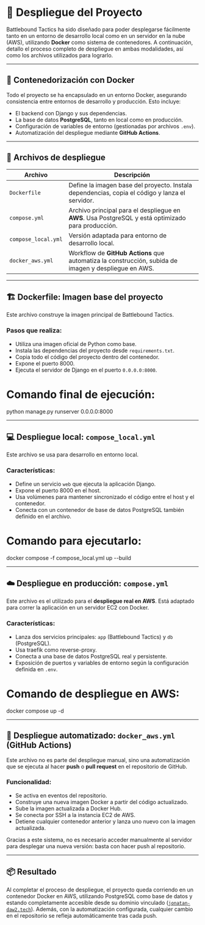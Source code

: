 # 🚀 Despliegue del Proyecto

Battlebound Tactics ha sido diseñado para poder desplegarse fácilmente tanto en un entorno de desarrollo local como en
un servidor en la nube (AWS), utilizando **Docker** como sistema de contenedores. A continuación, detallo el proceso
completo de despliegue en ambas modalidades, así como los archivos utilizados para lograrlo.

---

## 🐳 Contenedorización con Docker

Todo el proyecto se ha encapsulado en un entorno Docker, asegurando consistencia entre entornos de desarrollo y
producción. Esto incluye:

- El backend con Django y sus dependencias.
- La base de datos **PostgreSQL**, tanto en local como en producción.
- Configuración de variables de entorno (gestionadas por archivos `.env`).
- Automatización del despliegue mediante **GitHub Actions**.

---

## 📁 Archivos de despliegue

| Archivo             | Descripción                                                                                          |
|---------------------|------------------------------------------------------------------------------------------------------|
| `Dockerfile`        | Define la imagen base del proyecto. Instala dependencias, copia el código y lanza el servidor.       |
| `compose.yml`       | Archivo principal para el despliegue en **AWS**. Usa PostgreSQL y está optimizado para producción.   |
| `compose_local.yml` | Versión adaptada para entorno de desarrollo local.                                                   |
| `docker_aws.yml`    | Workflow de **GitHub Actions** que automatiza la construcción, subida de imagen y despliegue en AWS. |

---

## 🏗️ Dockerfile: Imagen base del proyecto

Este archivo construye la imagen principal de Battlebound Tactics.

### Pasos que realiza:

- Utiliza una imagen oficial de Python como base.
- Instala las dependencias del proyecto desde `requirements.txt`.
- Copia todo el código del proyecto dentro del contenedor.
- Expone el puerto 8000.
- Ejecuta el servidor de Django en el puerto `0.0.0.0:8000`.

# Comando final de ejecución:

python manage.py runserver 0.0.0.0:8000

---

## 💻 Despliegue local: `compose_local.yml`

Este archivo se usa para desarrollo en entorno local.

### Características:

- Define un servicio `web` que ejecuta la aplicación Django.
- Expone el puerto 8000 en el host.
- Usa volúmenes para mantener sincronizado el código entre el host y el contenedor.
- Conecta con un contenedor de base de datos PostgreSQL también definido en el archivo.

# Comando para ejecutarlo:

docker compose -f compose_local.yml up --build

---

## ☁️ Despliegue en producción: `compose.yml`

Este archivo es el utilizado para el **despliegue real en AWS**. Está adaptado para correr la aplicación en un servidor
EC2 con Docker.

### Características:

- Lanza dos servicios principales: `app` (Battlebound Tactics) y `db` (PostgreSQL).
- Usa traefik como reverse-proxy.
- Conecta a una base de datos PostgreSQL real y persistente.
- Exposición de puertos y variables de entorno según la configuración definida en `.env`.

# Comando de despliegue en AWS:

docker compose up -d

---

## 🤖 Despliegue automatizado: `docker_aws.yml` (GitHub Actions)

Este archivo no es parte del despliegue manual, sino una automatización que se ejecuta al hacer **push** o **pull
request** en el repositorio de GitHub.

### Funcionalidad:

- Se activa en eventos del repositorio.
- Construye una nueva imagen Docker a partir del código actualizado.
- Sube la imagen actualizada a Docker Hub.
- Se conecta por SSH a la instancia EC2 de AWS.
- Detiene cualquier contenedor anterior y lanza uno nuevo con la imagen actualizada.

Gracias a este sistema, no es necesario acceder manualmente al servidor para desplegar una nueva versión: basta con
hacer push al repositorio.

---

## 📦 Resultado

Al completar el proceso de despliegue, el proyecto queda corriendo en un contenedor Docker en AWS, utilizando PostgreSQL
como base de datos y estando completamente accesible desde su dominio vinculado ([`jonatan-daw2.tech`](https://jonatan-daw2.tech/)). Además, con la
automatización configurada, cualquier cambio en el repositorio se refleja automáticamente tras cada push.
